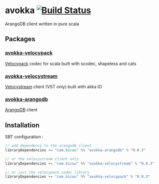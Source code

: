 # avokka [![Build Status](https://travis-ci.org/avokka/avokka.svg?branch=master)](https://travis-ci.org/avokka/avokka)

ArangoDB client written in pure scala

## Packages

### [avokka-velocypack](velocypack)

[Velocypack](https://github.com/arangodb/velocypack) codec for scala built with scodec, shapeless and cats

### [avokka-velocystream](velocystream)

[Velocystream](https://github.com/arangodb/velocystream) client (VST only) built with akka IO

### [avokka-arangodb](arangodb)

[ArangoDB](https://github.com/arangodb/arangodb) client

## Installation

SBT configuration :

```sbt
// add dependency to the arangodb client
libraryDependencies += "com.bicou" %% "avokka-arangodb" % "0.0.3"

// or the velocystream client only
libraryDependencies += "com.bicou" %% "avokka-velocystream" % "0.0.3"

// or just the velocypack codec library
libraryDependencies += "com.bicou" %% "avokka-velocypack" % "0.0.3"
```
